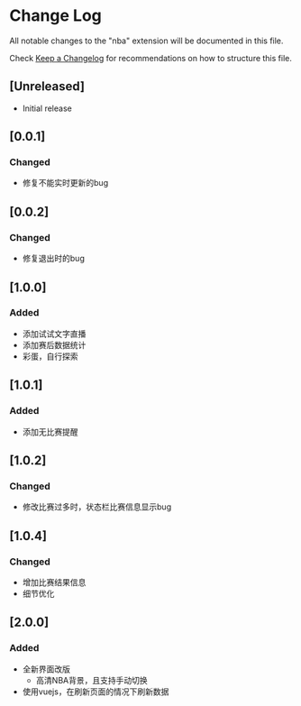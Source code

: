 # Change Log

All notable changes to the "nba" extension will be documented in this file.

Check [Keep a Changelog](http://keepachangelog.com/) for recommendations on how to structure this file.

## [Unreleased]

- Initial release
  
## [0.0.1] 
### Changed
- 修复不能实时更新的bug

## [0.0.2] 
### Changed
- 修复退出时的bug


## [1.0.0] 
### Added
- 添加试试文字直播
- 添加赛后数据统计
- 彩蛋，自行探索

## [1.0.1] 
### Added
- 添加无比赛提醒

## [1.0.2] 
### Changed
- 修改比赛过多时，状态栏比赛信息显示bug


## [1.0.4] 
### Changed
- 增加比赛结果信息
- 细节优化

## [2.0.0] 
### Added
- 全新界面改版
  - 高清NBA背景，且支持手动切换
- 使用vuejs，在刷新页面的情况下刷新数据